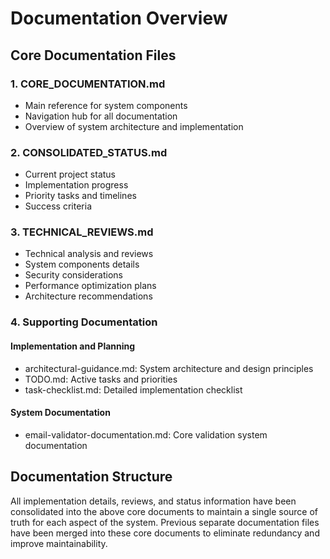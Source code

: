 # Documentation Overview

## Core Documentation Files

### 1. CORE_DOCUMENTATION.md
- Main reference for system components
- Navigation hub for all documentation
- Overview of system architecture and implementation

### 2. CONSOLIDATED_STATUS.md
- Current project status
- Implementation progress
- Priority tasks and timelines
- Success criteria

### 3. TECHNICAL_REVIEWS.md
- Technical analysis and reviews
- System components details
- Security considerations
- Performance optimization plans
- Architecture recommendations

### 4. Supporting Documentation

#### Implementation and Planning
- architectural-guidance.md: System architecture and design principles
- TODO.md: Active tasks and priorities
- task-checklist.md: Detailed implementation checklist

#### System Documentation
- email-validator-documentation.md: Core validation system documentation

## Documentation Structure
All implementation details, reviews, and status information have been consolidated into the above core documents to maintain a single source of truth for each aspect of the system. Previous separate documentation files have been merged into these core documents to eliminate redundancy and improve maintainability.